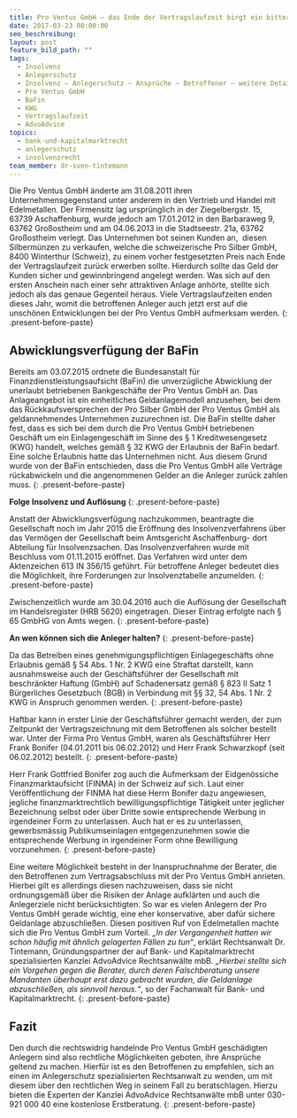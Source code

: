```yaml
---
title: Pro Ventus GmbH – das Ende der Vertragslaufzeit birgt ein bitteres Erwachen für die Anleger
date: 2017-03-23 00:00:00
seo_beschreibung:
layout: post
feature_bild_path: ""
tags:
  - Insolvenz
  - Anlegerschutz
  - Insolvenz – Anlegerschutz – Ansprüche – Betroffener – weitere Details
  - Pro Ventus GmbH
  - BaFin
  - KWG
  - Vertragslaufzeit
  - AdvoAdvice
topics:
  - bank-und-kapitalmarktrecht
  - anlegerschutz
  - insolvenzrecht
team_member: dr-sven-tintemann
---
```



Die Pro Ventus GmbH änderte am 31.08.2011 ihren Unternehmensgegenstand unter anderem in den Vertrieb und Handel mit Edelmetallen. Der Firmensitz lag ursprünglich in der Ziegelbergstr. 15, 63739 Aschaffenburg, wurde jedoch am 17.01.2012 in den Barbaraweg 9, 63762 Großostheim und am 04.06.2013 in die Stadtseestr. 21a, 63762 Großostheim verlegt. Das Unternehmen bot seinen Kunden an,  diesen Silbermünzen zu verkaufen, welche die schweizerische Pro Silber GmbH, 8400 Winterthur (Schweiz), zu einem vorher festgesetzten Preis nach Ende der Vertragslaufzeit zurück erwerben sollte. Hierdurch sollte das Geld der Kunden sicher und gewinnbringend angelegt werden. Was sich auf den ersten Anschein nach einer sehr attraktiven Anlage anhörte, stellte sich jedoch als das genaue Gegenteil heraus. Viele Vertragslaufzeiten enden dieses Jahr, womit die betroffenen Anleger auch jetzt erst auf die unschönen Entwicklungen bei der Pro Ventus GmbH aufmerksam werden.
{: .present-before-paste}

## Abwicklungsverfügung der BaFin

Bereits am 03.07.2015 ordnete die Bundesanstalt für Finanzdienstleistungsaufsicht (BaFin) die unverzügliche Abwicklung der unerlaubt betriebenen Bankgeschäfte der Pro Ventus GmbH an. Das Anlageangebot ist ein einheitliches Geldanlagemodell anzusehen, bei dem das Rückkaufsversprechen der Pro Silber GmbH der Pro Ventus GmbH als geldannehmendes Unternehmen zuzurechnen ist. Die BaFin stellte daher fest, dass es sich bei dem durch die Pro Ventus GmbH betriebenen Geschäft um ein Einlagengeschäft im Sinne des § 1 Kreditwesengesetz (KWG) handelt, welches gemäß § 32 KWG der Erlaubnis der BaFin bedarf. Eine solche Erlaubnis hatte das Unternehmen nicht. Aus diesem Grund wurde von der BaFin entschieden, dass die Pro Ventus GmbH alle Verträge rückabwickeln und die angenommenen Gelder an die Anleger zurück zahlen muss.
{: .present-before-paste}

**Folge Insolvenz und Auflösung**
{: .present-before-paste}

Anstatt der Abwicklungsverfügung nachzukommen, beantragte die Gesellschaft noch im Jahr 2015 die Eröffnung des Insolvenzverfahrens über das Vermögen der Gesellschaft beim Amtsgericht Aschaffenburg- dort Abteilung für Insolvenzsachen. Das Insolvenzverfahren wurde mit Beschluss vom 01.11.2015 eröffnet. Das Verfahren wird unter dem Aktenzeichen 613 IN 356/15 geführt. Für betroffene Anleger bedeutet dies die Möglichkeit, ihre Forderungen zur Insolvenztabelle anzumelden.
{: .present-before-paste}

Zwischenzeitlich wurde am 30.04.2016 auch die Auflösung der Gesellschaft im Handelsregister (HRB 5620) eingetragen. Dieser Eintrag erfolgte nach § 65 GmbHG von Amts wegen.
{: .present-before-paste}

**An wen können sich die Anleger halten?**
{: .present-before-paste}

Da das Betreiben eines genehmigungspflichtigen Einlagegeschäfts ohne Erlaubnis gemäß § 54 Abs. 1 Nr. 2 KWG eine Straftat darstellt, kann ausnahmsweise auch der Geschäftsführer der Gesellschaft mit beschränkter Haftung (GmbH) auf Schadenersatz gemäß § 823 II Satz 1 Bürgerliches Gesetzbuch (BGB) in Verbindung mit §§ 32, 54 Abs. 1 Nr. 2 KWG in Anspruch genommen werden.
{: .present-before-paste}

Haftbar kann in erster Linie der Geschäftsführer gemacht werden, der zum Zeitpunkt der Vertragszeichnung mit dem Betroffenen als solcher bestellt war. Unter der Firma Pro Ventus GmbH, waren als Geschäftsführer Herr Frank Bonifer (04.01.2011 bis 06.02.2012) und Herr Frank Schwarzkopf (seit 06.02.2012) bestellt.
{: .present-before-paste}

Herr Frank Gottfried Bonifer zog auch die Aufmerksam der Eidgenössiche Finanzmarktaufsicht (FINMA) in der Schweiz auf sich. Laut einer Veröffentlichung der FINMA hat diese Herrn Bonifer dazu angewiesen, jegliche finanzmarktrechtlich bewilligungspflichtige Tätigkeit unter jeglicher Bezeichnung selbst oder über Dritte sowie entsprechende Werbung in irgendeiner Form zu unterlassen. Auch hat er es zu unterlassen, gewerbsmässig Publikumseinlagen entgegenzunehmen sowie die entsprechende Werbung in irgendeiner Form ohne Bewilligung vorzunehmen.
{: .present-before-paste}

Eine weitere Möglichkeit besteht in der Inanspruchnahme der Berater, die den Betroffenen zum Vertragsabschluss mit der Pro Ventus GmbH anrieten. Hierbei gilt es allerdings diesen nachzuweisen, dass sie nicht ordnungsgemäß über die Risiken der Anlage aufklärten und auch die Anlegerziele nicht berücksichtigten. So war es vielen Anlegern der Pro Ventus GmbH gerade wichtig, eine eher konservative, aber dafür sichere Geldanlage abzuschließen. Diesen positiven Ruf von Edelmetallen machte sich die Pro Ventus GmbH zum Vorteil. *„In der Vergangenheit hatten wir schon häufig mit ähnlich gelagerten Fällen zu tun“*, erklärt Rechtsanwalt Dr. Tintemann, Gründungspartner der auf Bank- und Kapitalmarktrecht spezialisierten Kanzlei AdvoAdvice Rechtsanwälte mbB. *„Hierbei stellte sich ein Vorgehen gegen die Berater, durch deren Falschberatung unsere Mandanten überhaupt erst dazu gebracht wurden, die Geldanlage abzuschließen, als sinnvoll heraus.“*, so der Fachanwalt für Bank- und Kapitalmarktrecht.
{: .present-before-paste}

## Fazit

Den durch die rechtswidrig handelnde Pro Ventus GmbH geschädigten Anlegern sind also rechtliche Möglichkeiten geboten, ihre Ansprüche geltend zu machen. Hierfür ist es den Betroffenen zu empfehlen, sich an einen im Anlegerschutz spezialisierten Rechtsanwalt zu wenden, um mit diesem über den rechtlichen Weg in seinem Fall zu beratschlagen. Hierzu bieten die Experten der Kanzlei AdvoAdvice Rechtsanwälte mbB unter 030-921 000 40 eine kostenlose Erstberatung.
{: .present-before-paste}